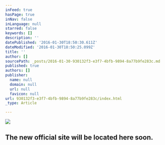 ```yaml
---
inFeed: true
hasPage: true
inNav: false
inLanguage: null
starred: false
keywords: []
description: ''
datePublished: '2016-01-30T18:50:30.611Z'
dateModified: '2016-01-30T18:50:25.099Z'
title: ''
author: []
sourcePath: _posts/2016-01-30-930132f3-e3f7-4bfb-9894-8a77b9fe283c.md
published: true
authors: []
publisher:
  name: null
  domain: null
  url: null
  favicon: null
url: 930132f3-e3f7-4bfb-9894-8a77b9fe283c/index.html
_type: Article

---
```

![](https://s3-us-west-2.amazonaws.com/the-grid-img/p/62dc83e654cdc148956166607bedac3996049bbf.jpg)

## The new official site will be located here soon.